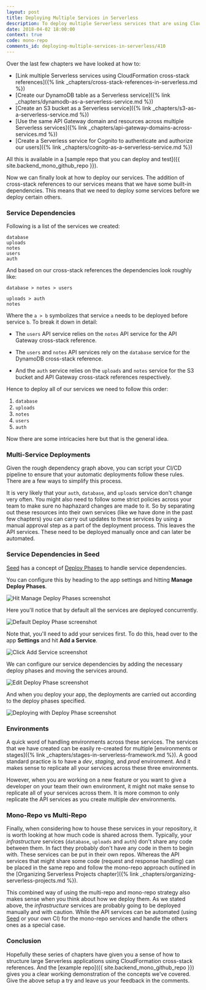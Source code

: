 ```yaml
---
layout: post
title: Deploying Multiple Services in Serverless
description: To deploy multiple Serverless services that are using CloudFormation cross-stack references, we need to ensure that we deploy them in the order of their dependencies.
date: 2018-04-02 18:00:00
context: true
code: mono-repo
comments_id: deploying-multiple-services-in-serverless/410
---
```


Over the last few chapters we have looked at how to:

- [Link multiple Serverless services using CloudFormation cross-stack references]({% link _chapters/cross-stack-references-in-serverless.md %})
- [Create our DynamoDB table as a Serverless service]({% link _chapters/dynamodb-as-a-serverless-service.md %})
- [Create an S3 bucket as a Serverless service]({% link _chapters/s3-as-a-serverless-service.md %})
- [Use the same API Gateway domain and resources across multiple Serverless services]({% link _chapters/api-gateway-domains-across-services.md %})
- [Create a Serverless service for Cognito to authenticate and authorize our users]({% link _chapters/cognito-as-a-serverless-service.md %})

All this is available in a [sample repo that you can deploy and test]({{ site.backend_mono_github_repo }}).

Now we can finally look at how to deploy our services. The addition of cross-stack references to our services means that we have some built-in dependencies. This means that we need to deploy some services before we deploy certain others.

### Service Dependencies

Following is a list of the services we created:

```
database
uploads
notes
users
auth
```

And based on our cross-stack references the dependencies look roughly like:

```
database > notes > users

uploads > auth
notes
```

Where the `a > b` symbolizes that service `a` needs to be deployed before service `b`. To break it down in detail:

- The `users` API service relies on the `notes` API service for the API Gateway cross-stack reference.

- The `users` and `notes` API services rely on the `database` service for the DynamoDB cross-stack reference.

- And the `auth` service relies on the `uploads` and `notes` service for the S3 bucket and API Gateway cross-stack references respectively.

Hence to deploy all of our services we need to follow this order:

1. `database`
2. `uploads`
3. `notes`
4. `users`
5. `auth`

Now there are some intricacies here but that is the general idea.

### Multi-Service Deployments

Given the rough dependency graph above, you can script your CI/CD pipeline to ensure that your automatic deployments follow these rules. There are a few ways to simplify this process.

It is very likely that your `auth`, `database`, and `uploads` service don't change very often. You might also need to follow some strict policies across your team to make sure no haphazard changes are made to it. So by separating out these resources into their own services (like we have done in the past few chapters) you can carry out updates to these services by using a manual approval step as a part of the deployment process. This leaves the API services. These need to be deployed manually once and can later be automated.

### Service Dependencies in Seed

[Seed](https://seed.run) has a concept of [Deploy Phases](https://seed.run/docs/configuring-deploy-phases) to handle service dependencies.

You can configure this by heading to the app settings and hitting **Manage Deploy Phases**.

![Hit Manage Deploy Phases screenshot](/assets/mono-repo/hit-manage-deploy-phases.png)

Here you'll notice that by default all the services are deployed concurrently.

![Default Deploy Phase screenshot](/assets/mono-repo/default-deploy-phase.png)

Note that, you'll need to add your services first. To do this, head over to the app **Settings** and hit **Add a Service**.

![Click Add Service screenshot](/assets/mono-repo/click-add-service.png)

We can configure our service dependencies by adding the necessary deploy phases and moving the services around.

![Edit Deploy Phase screenshot](/assets/mono-repo/edit-deploy-phase.png)

And when you deploy your app, the deployments are carried out according to the deploy phases specified.

![Deploying with Deploy Phase screenshot](/assets/mono-repo/deploying-with-deploy-phase.png)

### Environments

A quick word of handling environments across these services. The services that we have created can be easily re-created for multiple [environments or stages]({% link _chapters/stages-in-serverless-framework.md %}). A good standard practice is to have a _dev_, _staging_, and _prod_ environment. And it makes sense to replicate all your services across these three environments.

However, when you are working on a new feature or you want to give a developer on your team their own environment, it might not make sense to replicate all of your services across them. It is more common to only replicate the API services as you create multiple _dev_ environments.

### Mono-Repo vs Multi-Repo

Finally, when considering how to house these services in your repository, it is worth looking at how much code is shared across them. Typically, your _infrastructure_ services (`database`, `uploads` and `auth`) don't share any code between them. In fact they probably don't have any code in them to begin with. These services can be put in their own repos. Whereas the API services that might share some code (request and response handling) can be placed in the same repo and follow the mono-repo approach outlined in the [Organizing Serverless Projects chapter]({% link _chapters/organizing-serverless-projects.md %}).

This combined way of using the multi-repo and mono-repo strategy also makes sense when you think about how we deploy them. As we stated above, the _infrastructure_ services are probably going to be deployed manually and with caution. While the API services can be automated (using [Seed](https://seed.run) or your own CI) for the mono-repo services and handle the others ones as a special case.

### Conclusion

Hopefully these series of chapters have given you a sense of how to structure large Serverless applications using CloudFormation cross-stack references. And the [example repo]({{ site.backend_mono_github_repo }}) gives you a clear working demonstration of the concepts we've covered. Give the above setup a try and leave us your feedback in the comments.

